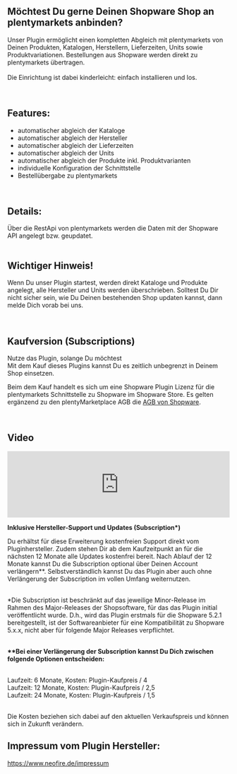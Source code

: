 <h2><b>Möchtest Du gerne Deinen Shopware Shop an plentymarkets anbinden?</b></h2>Unser Plugin ermöglicht einen kompletten Abgleich mit plentymarkets von Deinen Produkten, Katalogen, Herstellern, Lieferzeiten, Units sowie Produktvariationen. Bestellungen aus Shopware werden direkt zu plentymarkets übertragen. <br><br>Die Einrichtung ist dabei kinderleicht: einfach installieren und los.<p><br></p><h2>Features:</h2><p></p><ul><li>automatischer abgleich der Kataloge<br></li><li>automatischer abgleich der Hersteller</li><li>automatischer abgleich der Lieferzeiten</li><li>automatischer abgleich der Units</li><li>automatischer abgleich der Produkte inkl. Produktvarianten</li><li>individuelle Konfiguration der Schnittstelle</li><li>Bestellübergabe zu plentymarkets</li></ul><br><h2>Details<b>:</b></h2>Über die RestApi von plentymarkets werden die Daten mit der Shopware API angelegt bzw. geupdatet.<br><br><h2>Wichtiger Hinweis!</h2><p>Wenn Du unser Plugin startest, werden direkt Kataloge und Produkte angelegt, alle Hersteller und Units werden überschrieben. Solltest Du Dir nicht sicher sein, wie Du Deinen bestehenden Shop updaten kannst, dann melde Dich vorab bei uns.</p><br><h2>Kaufversion (Subscriptions)</h2>Nutze das Plugin, solange Du möchtest<br>
Mit dem Kauf dieses Plugins kannst Du es zeitlich unbegrenzt in Deinem Shop einsetzen.<br>

Beim dem Kauf handelt es sich um eine Shopware Plugin Lizenz für die plentymarkets Schnittstelle zu Shopware im Shopware Store. Es gelten ergänzend zu den plentyMarketplace AGB die <a href="https://www.shopware.com/de/gtc" target="_blank">AGB von Shopware</a>.<br>

<br><h2>Video</h2>
<iframe width="100%" src="https://www.youtube.com/watch?v=hBfd9n_nuXc" frameborder="0" allow="autoplay; encrypted-media" allowfullscreen></iframe>

<b>Inklusive Hersteller-Support und Updates (Subscription*)</b><br>


Du erhältst für diese Erweiterung kostenfreien Support direkt vom Pluginhersteller. Zudem stehen Dir ab dem Kaufzeitpunkt an für die nächsten 12 Monate alle Updates kostenfrei bereit. Nach Ablauf der 12 Monate kannst Du die Subscription optional über Deinen Account verlängern**. Selbstverständlich kannst Du das Plugin aber auch ohne Verlängerung der Subscription im vollen Umfang weiternutzen.<br><br>

*Die Subscription ist beschränkt auf das jeweilige Minor-Release im Rahmen des Major-Releases der Shopsoftware, für das das Plugin initial veröffentlicht wurde. D.h., wird das Plugin erstmals für die Shopware 5.2.1 bereitgestellt, ist der Softwareanbieter für eine Kompatibilität zu Shopware 5.x.x, nicht aber für folgende Major Releases verpflichtet.<br><br>


<b>**Bei einer Verlängerung der Subscription kannst Du Dich zwischen folgende Optionen entscheiden:</b><br><br>

Laufzeit: 6 Monate, Kosten: Plugin-Kaufpreis / 4<br>
Laufzeit: 12 Monate, Kosten: Plugin-Kaufpreis / 2,5<br>
Laufzeit: 24 Monate, Kosten: Plugin-Kaufpreis / 1,5<br><br>

Die Kosten beziehen sich dabei auf den aktuellen Verkaufspreis und können sich in Zukunft verändern.



<h2>Impressum vom Plugin Hersteller:</h2><a target="_blank" href="https://www.neofire.de/impressum">https://www.neofire.de/impressum</a><br><p></p>
